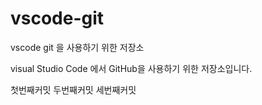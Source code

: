 # vscode-git
vscode git 을 사용하기 위한 저장소

visual Studio Code 에서 GitHub을 사용하기 위한 저장소입니다.

첫번째커밋
두번째커밋
세번째커밋
